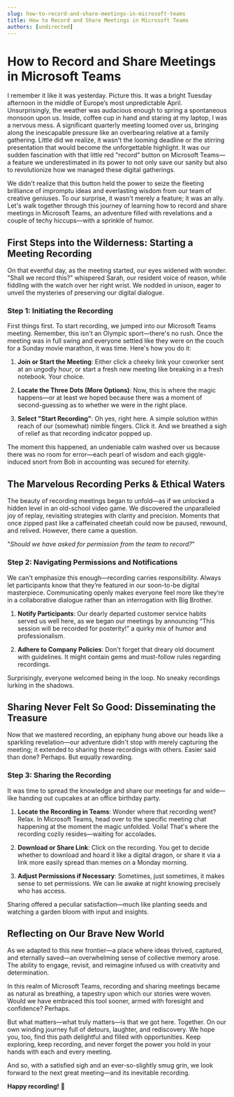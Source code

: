 ```yaml
---
slug: how-to-record-and-share-meetings-in-microsoft-teams
title: How to Record and Share Meetings in Microsoft Teams
authors: [undirected]
---
```



# How to Record and Share Meetings in Microsoft Teams

I remember it like it was yesterday. Picture this. It was a bright Tuesday afternoon in the middle of Europe’s most unpredictable April. Unsurprisingly, the weather was audacious enough to spring a spontaneous monsoon upon us. Inside, coffee cup in hand and staring at my laptop, I was a nervous mess. A significant quarterly meeting loomed over us, bringing along the inescapable pressure like an overbearing relative at a family gathering. Little did we realize, it wasn't the looming deadline or the stirring presentation that would become the unforgettable highlight. It was our sudden fascination with that little red "record" button on Microsoft Teams—a feature we underestimated in its power to not only save our sanity but also to revolutionize how we managed these digital gatherings.

We didn't realize that this button held the power to seize the fleeting brilliance of impromptu ideas and everlasting wisdom from our team of creative geniuses. To our surprise, it wasn't merely a feature; it was an ally. Let's walk together through this journey of learning how to record and share meetings in Microsoft Teams, an adventure filled with revelations and a couple of techy hiccups—with a sprinkle of humor.

## First Steps into the Wilderness: Starting a Meeting Recording

On that eventful day, as the meeting started, our eyes widened with wonder. "Shall we record this?" whispered Sarah, our resident voice of reason, while fiddling with the watch over her right wrist. We nodded in unison, eager to unveil the mysteries of preserving our digital dialogue.

### Step 1: Initiating the Recording

First things first. To start recording, we jumped into our Microsoft Teams meeting. Remember, this isn't an Olympic sport—there's no rush. Once the meeting was in full swing and everyone settled like they were on the couch for a Sunday movie marathon, it was time. Here's how you do it:

1. **Join or Start the Meeting**: Either click a cheeky link your coworker sent at an ungodly hour, or start a fresh new meeting like breaking in a fresh notebook. Your choice.
   
2. **Locate the Three Dots (More Options)**: Now, this is where the magic happens—or at least we hoped because there was a moment of second-guessing as to whether we were in the right place.
   
3. **Select "Start Recording"**: Oh yes, right here. A simple solution within reach of our (somewhat) nimble fingers. Click it. And we breathed a sigh of relief as that recording indicator popped up.

The moment this happened, an undeniable calm washed over us because there was no room for error—each pearl of wisdom and each giggle-induced snort from Bob in accounting was secured for eternity.

## The Marvelous Recording Perks & Ethical Waters

The beauty of recording meetings began to unfold—as if we unlocked a hidden level in an old-school video game. We discovered the unparalleled joy of replay, revisiting strategies with clarity and precision. Moments that once zipped past like a caffeinated cheetah could now be paused, rewound, and relived. However, there came a question.

"_Should we have asked for permission from the team to record?_"

### Step 2: Navigating Permissions and Notifications

We can't emphasize this enough—recording carries responsibility. Always let participants know that they’re featured in our soon-to-be digital masterpiece. Communicating openly makes everyone feel more like they’re in a collaborative dialogue rather than an interrogation with Big Brother.

1. **Notify Participants**: Our dearly departed customer service habits served us well here, as we began our meetings by announcing “This session will be recorded for posterity!” a quirky mix of humor and professionalism.

2. **Adhere to Company Policies**: Don't forget that dreary old document with guidelines. It might contain gems and must-follow rules regarding recordings.

Surprisingly, everyone welcomed being in the loop. No sneaky recordings lurking in the shadows.

## Sharing Never Felt So Good: Disseminating the Treasure

Now that we mastered recording, an epiphany hung above our heads like a sparkling revelation—our adventure didn't stop with merely capturing the meeting; it extended to sharing these recordings with others. Easier said than done? Perhaps. But equally rewarding.

### Step 3: Sharing the Recording

It was time to spread the knowledge and share our meetings far and wide—like handing out cupcakes at an office birthday party.

1. **Locate the Recording in Teams**: Wonder where that recording went? Relax. In Microsoft Teams, head over to the specific meeting chat happening at the moment the magic unfolded. Voila! That's where the recording cozily resides—waiting for accolades.
   
2. **Download or Share Link**: Click on the recording. You get to decide whether to download and hoard it like a digital dragon, or share it via a link more easily spread than memes on a Monday morning.

3. **Adjust Permissions if Necessary**: Sometimes, just sometimes, it makes sense to set permissions. We can lie awake at night knowing precisely who has access.

Sharing offered a peculiar satisfaction—much like planting seeds and watching a garden bloom with input and insights.

## Reflecting on Our Brave New World

As we adapted to this new frontier—a place where ideas thrived, captured, and eternally saved—an overwhelming sense of collective memory arose. The ability to engage, revisit, and reimagine infused us with creativity and determination.

In this realm of Microsoft Teams, recording and sharing meetings became as natural as breathing, a tapestry upon which our stories were woven. Would we have embraced this tool sooner, armed with foresight and confidence? Perhaps.

But what matters—what truly matters—is that we got here. Together. On our own winding journey full of detours, laughter, and rediscovery. We hope you, too, find this path delightful and filled with opportunities. Keep exploring, keep recording, and never forget the power you hold in your hands with each and every meeting.

And so, with a satisfied sigh and an ever-so-slightly smug grin, we look forward to the next great meeting—and its inevitable recording.

**Happy recording!** 🎥